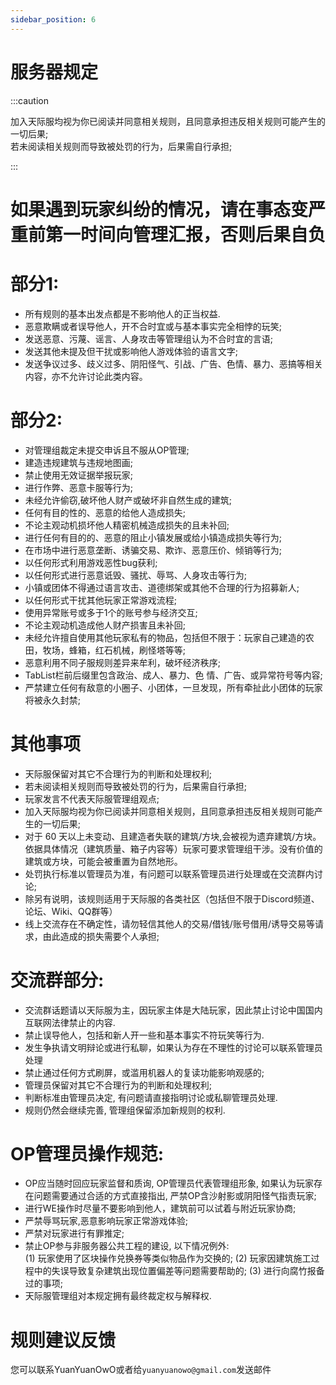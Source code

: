 ```yaml
---
sidebar_position: 6
---
```

# 服务器规定  
:::caution

加入天际服均视为你已阅读并同意相关规则，且同意承担违反相关规则可能产生的一切后果;  
若未阅读相关规则而导致被处罚的行为，后果需自行承担;  

:::
# 如果遇到玩家纠纷的情况，请在事态变严重前第一时间向管理汇报，否则后果自负

# 部分1:
- 所有规则的基本出发点都是不影响他人的正当权益.
- 恶意欺瞒或者误导他人，开不合时宜或与基本事实完全相悖的玩笑;
- 发送恶意、污蔑、谣言、人身攻击等管理组认为不合时宜的言语;
- 发送其他未提及但干扰或影响他人游戏体验的语言文字;
- 发送争议过多、歧义过多、阴阳怪气、引战、广告、色情、暴力、恶搞等相关内容，亦不允许讨论此类内容。

# 部分2:  
- 对管理组裁定未提交申诉且不服从OP管理;
- 建造违规建筑与违规地图画;
- 禁止使用无效证据举报玩家;
- 进行作弊、恶意卡服等行为;
- 未经允许偷窃,破坏他人财产或破坏非自然生成的建筑;
- 任何有目的性的、恶意的给他人造成损失;
- 不论主观动机损坏他人精密机械造成损失的且未补回;
- 进行任何有目的的、恶意的阻止小镇发展或给小镇造成损失等行为;
- 在市场中进行恶意垄断、诱骗交易、欺诈、恶意压价、倾销等行为;
- 以任何形式利用游戏恶性bug获利;
- 以任何形式进行恶意诋毁、骚扰、辱骂、人身攻击等行为;
- 小镇或团体不得通过语言攻击、道德绑架或其他不合理的行为招募新人;
- 以任何形式干扰其他玩家正常游戏流程;
- 使用异常账号或多于1个的账号参与经济交互;
- 不论主观动机造成他人财产损害且未补回;
- 未经允许擅自使用其他玩家私有的物品，包括但不限于：玩家自己建造的农田，牧场，蜂箱，红石机械，刷怪塔等等;
- 恶意利用不同子服规则差异来牟利，破坏经济秩序;
- TabList栏前后缀里包含政治、成人、暴力、色 情、广告、或异常符号等内容;
- 严禁建立任何有敌意的小圈子、小团体，一旦发现，所有牵扯此小团体的玩家将被永久封禁;

# 其他事项
- 天际服保留对其它不合理行为的判断和处理权利;
- 若未阅读相关规则而导致被处罚的行为，后果需自行承担;
- 玩家发言不代表天际服管理组观点;
- 加入天际服均视为你已阅读并同意相关规则，且同意承担违反相关规则可能产生的一切后果;
- 对于 60 天以上未变动、且建造者失联的建筑/方块,会被视为遗弃建筑/方块。依据具体情况（建筑质量、箱子内容等）玩家可要求管理组干涉。没有价值的建筑或方块，可能会被重置为自然地形。
- 处罚执行标准以管理员为准，有问题可以联系管理员进行处理或在交流群内讨论;
- 除另有说明，该规则适用于天际服的各类社区（包括但不限于Discord频道、论坛、Wiki、QQ群等）
- 线上交流存在不确定性，请勿轻信其他人的交易/借钱/账号借用/诱导交易等请求，由此造成的损失需要个人承担;

# 交流群部分:
- 交流群话题请以天际服为主，因玩家主体是大陆玩家，因此禁止讨论中国国内互联网法律禁止的内容.
- 禁止误导他人，包括和新人开一些和基本事实不符玩笑等行为.
- 发生争执请文明辩论或进行私聊，如果认为存在不理性的讨论可以联系管理员处理
- 禁止通过任何方式刷屏，或滥用机器人的复读功能影响观感的;
- 管理员保留对其它不合理行为的判断和处理权利;
- 判断标准由管理员决定, 有问题请直接指明讨论或私聊管理员处理.
- 规则仍然会继续完善, 管理组保留添加新规则的权利.

# OP管理员操作规范:
- OP应当随时回应玩家监督和质询, OP管理员代表管理组形象, 如果认为玩家存在问题需要通过合适的方式直接指出, 严禁OP含沙射影或阴阳怪气指责玩家;  
- 进行WE操作时尽量不要影响到他人，建筑前可以试着与附近玩家协商;  
- 严禁辱骂玩家,恶意影响玩家正常游戏体验;  
- 严禁对玩家进行有罪推定;  
- 禁止OP参与非服务器公共工程的建设, 以下情况例外:  
(1) 玩家使用了区块操作兑换券等类似物品作为交换的;
(2) 玩家因建筑施工过程中的失误导致复杂建筑出现位置偏差等问题需要帮助的;
(3) 进行向腐竹报备过的事项;  
- 天际服管理组对本规定拥有最终裁定权与解释权.

# 规则建议反馈  
您可以联系YuanYuanOwO或者给`yuanyuanowo@gmail.com`发送邮件



